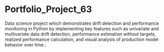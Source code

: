 # Portfolio_Project_63
Data science project which demonstrates drift detection and performance monitoring in Python by implementing key features such as univariate and multivariate data drift detection, performance estimation without targets, realized performance calculation, and visual analysis of production model behavior over time..
